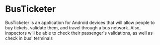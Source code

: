 BusTicketer
===========

BusTicketer is an application for Android devices that will allow people to buy tickets, validate them, and travel through a bus network. Also, inspectors will be able to check their passenger's validations, as well as check in bus' terminals
